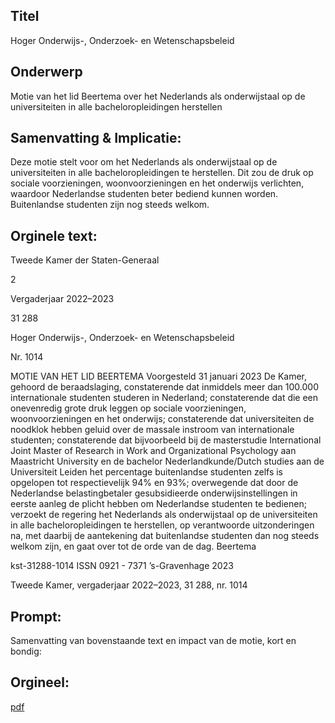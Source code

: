 ## Titel
Hoger Onderwijs-, Onderzoek- en Wetenschapsbeleid
## Onderwerp
Motie van het lid Beertema over het Nederlands als onderwijstaal op de universiteiten in alle bacheloropleidingen herstellen 
## Samenvatting & Implicatie:

Deze motie stelt voor om het Nederlands als onderwijstaal op de universiteiten in alle bacheloropleidingen te herstellen. Dit zou de druk op sociale voorzieningen, woonvoorzieningen en het onderwijs verlichten, waardoor Nederlandse studenten beter bediend kunnen worden. Buitenlandse studenten zijn nog steeds welkom.
## Orginele text:


Tweede Kamer der Staten-Generaal

2

Vergaderjaar 2022–2023

31 288

Hoger Onderwijs-, Onderzoek- en
Wetenschapsbeleid

Nr. 1014

MOTIE VAN HET LID BEERTEMA
Voorgesteld 31 januari 2023
De Kamer,
gehoord de beraadslaging,
constaterende dat inmiddels meer dan 100.000 internationale studenten
studeren in Nederland;
constaterende dat die een onevenredig grote druk leggen op sociale
voorzieningen, woonvoorzieningen en het onderwijs;
constaterende dat universiteiten de noodklok hebben geluid over de
massale instroom van internationale studenten;
constaterende dat bijvoorbeeld bij de masterstudie International Joint
Master of Research in Work and Organizational Psychology aan
Maastricht University en de bachelor Nederlandkunde/Dutch studies aan
de Universiteit Leiden het percentage buitenlandse studenten zelfs is
opgelopen tot respectievelijk 94% en 93%;
overwegende dat door de Nederlandse belastingbetaler gesubsidieerde
onderwijsinstellingen in eerste aanleg de plicht hebben om Nederlandse
studenten te bedienen;
verzoekt de regering het Nederlands als onderwijstaal op de universiteiten
in alle bacheloropleidingen te herstellen, op verantwoorde uitzonderingen
na, met daarbij de aantekening dat buitenlandse studenten dan nog
steeds welkom zijn,
en gaat over tot de orde van de dag.
Beertema

kst-31288-1014
ISSN 0921 - 7371
’s-Gravenhage 2023

Tweede Kamer, vergaderjaar 2022–2023, 31 288, nr. 1014


## Prompt:
Samenvatting van bovenstaande text en impact van de motie, kort en bondig:

## Orgineel:
[pdf](https://gegevensmagazijn.tweedekamer.nl/OData/v4/2.0/Document(98363278-792e-491b-ae50-e1ec75c0fce7)/resource)
